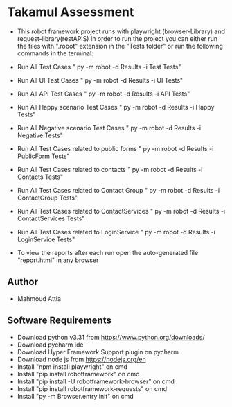 # Takamul Assessment

- This robot framework project runs with playwright (browser-Library) and request-library(restAPIS)
In order to run the project you can either run the files with ".robot" extension in the "Tests folder"
 or run the following commands in the terminal: 

- Run All Test Cases " py -m robot -d Results      -i       Test        Tests"
- Run All UI Test Cases " py -m robot -d Results      -i       UI        Tests"
- Run All API Test Cases " py -m robot -d Results      -i       API        Tests"
- Run All Happy scenario Test Cases " py -m robot -d Results      -i       Happy        Tests"
- Run All Negative scenario Test Cases " py -m robot -d Results      -i       Negative        Tests"
- Run All Test Cases related to public forms " py -m robot -d Results      -i       PublicForm        Tests"
- Run All Test Cases related to contacts " py -m robot -d Results      -i       Contacts        Tests"
- Run All Test Cases related to Contact Group " py -m robot -d Results      -i       ContactGroup        Tests"
- Run All Test Cases related to ContactServices " py -m robot -d Results      -i       ContactServices        Tests"
- Run All Test Cases related to LoginService " py -m robot -d Results      -i       LoginService        Tests"

- To view the reports after each run open the auto-generated file "report.html" in any browser
## Author

- Mahmoud Attia

## Software Requirements

- Download python v3.31 from https://www.python.org/downloads/
- Download pycharm ide
- Download Hyper Framework Support plugin on pycharm
- Download node js from https://nodejs.org/en
- Install "npm install playwright" on cmd
- Install "pip install robotframework" on cmd
- Install "pip install -U robotframework-browser" on cmd
- Install "pip install robotframework-requests"   on cmd
- Install "py -m Browser.entry init" on cmd
